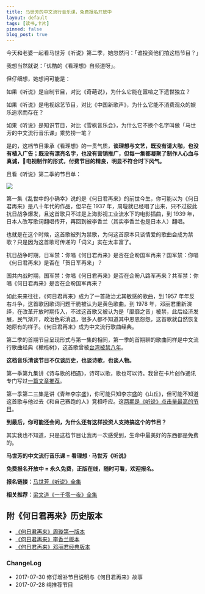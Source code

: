 ```yaml
---
title: 马世芳的中文流行音乐课，免费报名开放中
layout: default
tags: [读书,卡片]
pinned: false
blog_post: true
---
```


今天和老婆一起看马世芳《听说》第二季，她忽然问：「谁投资他们拍这档节目？」

我想当然就说：「优酷的《看理想》自频道呀」。

但仔细想，她想问可能是：

如果《听说》是自制节目，对比《奇葩说》，为什么它能在嚣喧之下遗世独立？

如果《听说》是电视综艺节目，对比《中国新歌声》，为什么它能不消费观众的娱乐追求而存在？

如果《听说》是知识节目，对比《雪枫音乐会》，为什么它不换个名字叫做「马世芳的中文流行音乐课」乘势捞一笔？

是的，这档节目秉承《看理想》的一贯气质，**谈理想与文艺，既没有请大咖，也没有植入广告；既没有漂亮名字，也没有营销推广，但每一集都凝聚了制作人心血与真诚，电视制作的形式，付费节目的精良，明显不符合时下风气。**

且看《听说》第二季的节目单：

![](http://upload-images.jianshu.io/upload_images/32598-924e3ac566baaa52.jpg?imageMogr2/auto-orient/strip%7CimageView2/2/w/1240)

第一集《乱世中的小确幸》说的是《何日君再来》的前世今生，你可能以为《何日君再来》是八十年代的作品，但早在 1937 年，周璇就已经唱了出来，只不过彼此抗日战争爆发，且这首歌只不过是上海影视工业流水下的电影插曲，到 1939 年，日本人改写歌词翻唱传开，再回到被李香兰（其实李香兰也是日本人）翻唱。

也就是在这个时候，这首歌被列为禁歌，为何这首原本只谈情爱的歌曲会成为禁歌？只是因为这首歌可传递的「词义」实在太丰富了。

抗日战争时期，日军禁：你唱《何日君再来》是否在企盼国军再来？国军禁：你唱《何日君再来》是否在「贺日军再来」？

国共内战时期，国军禁：你唱《何日君再来》是否在企盼八路军再来？共军禁：你唱《何日君再来》是否在企盼国军再来？

如此来来往往，《何日君再来》成为了一首政治尤其敏感的歌曲，到 1957 年年反右斗争，这首歌因歌词问题干脆被认为是黄色歌曲。到 1978 年，邓丽君重新演绎，在改革开放时期传入，不过这首歌又被认为是「靡靡之音」被禁，此后经济发展，民气渐开，政治色彩消退，很多人都不知道其中恩恩怨怨，这首歌就自然恢复她原有的样子。《何日君再来》成为中文流行歌曲经典。

第二季的首期节目呈现形式与第一集的相同，第一季的首期聊的歌曲同样是中文流行歌曲经典《橄榄树》，这首歌曾被[台湾被禁八年](https://www.douban.com/group/topic/82074372/)。

**这档音乐清谈节目不仅谈历史，也谈诗歌，也谈人物。**

第一季第九集讲《诗与歌的相遇》，诗可以歌，歌也可以诗。我曾在卡片创作通讯专门写过[一篇文章推荐](http://www.mesule.com/2016/04/poem-songs)。

第一季第二三集是讲《青年李宗盛》，你可能只知李宗盛的《山丘》，但可能不知道这首歌与他过去《和自己赛跑的人》竞相呼应。这[两期是《听说》点击量最高的节目](http://www.soku.com/search_video/q_%E5%90%AC%E8%AF%B4+%E7%AC%AC%E4%B8%80%E5%AD%A3?spm=a2h0k.8191407.0.0)。

**到最后，你可能还会问，为什么还有这样投资人支持搞这个的节目？**

其实我也不知道，只是这档节目让我再一次感受到，生命中最美好的东西都是免费的。

**马世芳的中文流行音乐课 = 看理想 · 马世芳《听说》**

**免费报名开放中 = 永久免费，正版在线，随时可看，欢迎报名。**

**报名链接：**[马世芳《听说》全集](http://list.youku.com/show/id_zefbfbd265b67144511ef.html)

**相关推荐：**[梁文道《一千零一夜》全集](http://list.youku.com/show/id_z7c87f1ae8e6311e5b522.html?spm=a2h0j.8191423.sMain.5~5~A!2)

## 附《何日君再来》历史版本

* [《何日君再来》周璇第一版本](http://music.163.com/#/m/song?id=330114)
* [《何日君再来》李香兰版本](http://music.163.com/#/m/song?id=263508)
* [《何日君再来》邓丽君经典版本](http://music.163.com/#/m/song?id=226156)

### ChangeLog

- 2017-07-30 修订增补节目说明与《何日君再来》故事
- 2017-07-28 纯推荐节目